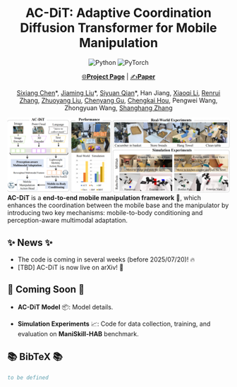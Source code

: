 <div align="center">

# AC-DiT: Adaptive Coordination Diffusion Transformer for Mobile Manipulation

![Python](https://img.shields.io/badge/python-3670A0?style=for-the-badge&logo=python&logoColor=ffdd54)
![PyTorch](https://img.shields.io/badge/PyTorch-%23EE4C2C.svg?style=for-the-badge&logo=PyTorch&logoColor=white)
  
[🌐**Project Page**](https://ac-dit.github.io/) | [✍️**Paper**](??)

[Sixiang Chen](https://cscsx.github.io/)\*, [Jiaming Liu](https://liujiaming1996.github.io/)\*, [Siyuan Qian](https://siriyep.github.io/)\*, Han Jiang, [Xiaoqi Li](https://clorislili.github.io/clorisLi/), [Renrui Zhang](https://zrrskywalker.github.io/), [Zhuoyang Liu](https://zhuoyangliu2005.github.io/), [Chenyang Gu](https://gaystarc.github.io/), [Chengkai Hou](https://jackhck.github.io/), Pengwei Wang, Zhongyuan Wang, [Shanghang Zhang](https://www.shanghangzhang.com)

</div>


![](assets/AC-DiT_Teaser.png)
**AC-DiT** is a **end-to-end mobile manipulation framework** 🤖, which enhances the coordination between the mobile base and the manipulator by introducing two key mechanisms: mobile-to-body conditioning and perception-aware multimodal adaptation. 

## ✨ News ✨

- The code is coming in several weeks (before 2025/07/20)! 🔥
- [TBD] AC-DiT is now live on arXiv! 🚀 

## 📢 Coming Soon 📢

- **AC-DiT Model** 📦: Model details.

- **Simulation Experiments** 📈: Code for data collection, training, and evaluation on **ManiSkill-HAB** benchmark. 


## 📚 BibTeX 📚

```bibtex
to be defined
```
